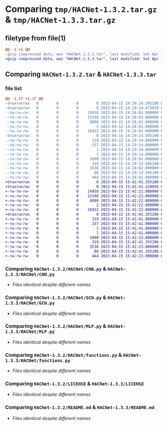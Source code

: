 # Comparing `tmp/HACNet-1.3.2.tar.gz` & `tmp/HACNet-1.3.3.tar.gz`

## filetype from file(1)

```diff
@@ -1 +1 @@
-gzip compressed data, was "HACNet-1.3.2.tar", last modified: Sat Apr 15 14:29:14 2023, max compression
+gzip compressed data, was "HACNet-1.3.3.tar", last modified: Sat Apr 15 15:42:41 2023, max compression
```

## Comparing `HACNet-1.3.2.tar` & `HACNet-1.3.3.tar`

### file list

```diff
@@ -1,17 +1,17 @@
-drwxrwxrwx   0        0        0        0 2023-04-15 14:29:14.505100 HACNet-1.3.2/
-drwxrwxrwx   0        0        0        0 2023-04-15 14:29:14.473829 HACNet-1.3.2/HACNet/
--rw-rw-rw-   0        0        0    14950 2023-04-15 14:28:01.000000 HACNet-1.3.2/HACNet/CNN.py
--rw-rw-rw-   0        0        0    15340 2023-04-15 14:28:01.000000 HACNet-1.3.2/HACNet/GCN.py
--rw-rw-rw-   0        0        0     8898 2023-04-15 14:28:01.000000 HACNet-1.3.2/HACNet/MLP.py
--rw-rw-rw-   0        0        0        2 2023-04-15 14:28:01.000000 HACNet-1.3.2/HACNet/__init__.py
--rw-rw-rw-   0        0        0    16922 2023-04-15 14:28:01.000000 HACNet-1.3.2/HACNet/functions.py
-drwxrwxrwx   0        0        0        0 2023-04-15 14:29:14.505100 HACNet-1.3.2/HACNet.egg-info/
--rw-rw-rw-   0        0        0      319 2023-04-15 14:29:14.000000 HACNet-1.3.2/HACNet.egg-info/PKG-INFO
--rw-rw-rw-   0        0        0      237 2023-04-15 14:29:14.000000 HACNet-1.3.2/HACNet.egg-info/SOURCES.txt
--rw-rw-rw-   0        0        0        1 2023-04-15 14:29:14.000000 HACNet-1.3.2/HACNet.egg-info/dependency_links.txt
--rw-rw-rw-   0        0        0        7 2023-04-15 14:29:14.000000 HACNet-1.3.2/HACNet.egg-info/top_level.txt
--rw-rw-rw-   0        0        0     1090 2023-04-15 14:28:02.000000 HACNet-1.3.2/LICENSE
--rw-rw-rw-   0        0        0      319 2023-04-15 14:29:14.505100 HACNet-1.3.2/PKG-INFO
--rw-rw-rw-   0        0        0     3536 2023-04-15 14:28:02.000000 HACNet-1.3.2/README.md
--rw-rw-rw-   0        0        0       86 2023-04-15 14:29:14.505100 HACNet-1.3.2/setup.cfg
--rw-rw-rw-   0        0        0      444 2023-04-15 14:28:02.000000 HACNet-1.3.2/setup.py
+drwxrwxrwx   0        0        0        0 2023-04-15 15:42:41.355286 HACNet-1.3.3/
+drwxrwxrwx   0        0        0        0 2023-04-15 15:42:41.324045 HACNet-1.3.3/HACNet/
+-rw-rw-rw-   0        0        0    14950 2023-04-15 15:42:21.000000 HACNet-1.3.3/HACNet/CNN.py
+-rw-rw-rw-   0        0        0    15340 2023-04-15 15:42:22.000000 HACNet-1.3.3/HACNet/GCN.py
+-rw-rw-rw-   0        0        0     8898 2023-04-15 15:42:22.000000 HACNet-1.3.3/HACNet/MLP.py
+-rw-rw-rw-   0        0        0        2 2023-04-15 15:42:22.000000 HACNet-1.3.3/HACNet/__init__.py
+-rw-rw-rw-   0        0        0    16922 2023-04-15 15:42:22.000000 HACNet-1.3.3/HACNet/functions.py
+drwxrwxrwx   0        0        0        0 2023-04-15 15:42:41.355286 HACNet-1.3.3/HACNet.egg-info/
+-rw-rw-rw-   0        0        0      319 2023-04-15 15:42:41.000000 HACNet-1.3.3/HACNet.egg-info/PKG-INFO
+-rw-rw-rw-   0        0        0      237 2023-04-15 15:42:41.000000 HACNet-1.3.3/HACNet.egg-info/SOURCES.txt
+-rw-rw-rw-   0        0        0        1 2023-04-15 15:42:41.000000 HACNet-1.3.3/HACNet.egg-info/dependency_links.txt
+-rw-rw-rw-   0        0        0        7 2023-04-15 15:42:41.000000 HACNet-1.3.3/HACNet.egg-info/top_level.txt
+-rw-rw-rw-   0        0        0     1090 2023-04-15 15:42:23.000000 HACNet-1.3.3/LICENSE
+-rw-rw-rw-   0        0        0      319 2023-04-15 15:42:41.355286 HACNet-1.3.3/PKG-INFO
+-rw-rw-rw-   0        0        0     3536 2023-04-15 15:42:23.000000 HACNet-1.3.3/README.md
+-rw-rw-rw-   0        0        0       86 2023-04-15 15:42:41.355286 HACNet-1.3.3/setup.cfg
+-rw-rw-rw-   0        0        0      444 2023-04-15 15:42:23.000000 HACNet-1.3.3/setup.py
```

### Comparing `HACNet-1.3.2/HACNet/CNN.py` & `HACNet-1.3.3/HACNet/CNN.py`

 * *Files identical despite different names*

### Comparing `HACNet-1.3.2/HACNet/GCN.py` & `HACNet-1.3.3/HACNet/GCN.py`

 * *Files identical despite different names*

### Comparing `HACNet-1.3.2/HACNet/MLP.py` & `HACNet-1.3.3/HACNet/MLP.py`

 * *Files identical despite different names*

### Comparing `HACNet-1.3.2/HACNet/functions.py` & `HACNet-1.3.3/HACNet/functions.py`

 * *Files identical despite different names*

### Comparing `HACNet-1.3.2/LICENSE` & `HACNet-1.3.3/LICENSE`

 * *Files identical despite different names*

### Comparing `HACNet-1.3.2/README.md` & `HACNet-1.3.3/README.md`

 * *Files identical despite different names*

